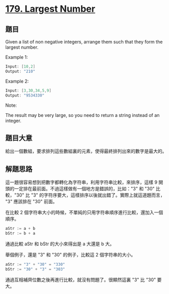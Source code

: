 # [179. Largest Number](https://leetcode.com/problems/largest-number/)

## 題目

Given a list of non negative integers, arrange them such that they form the largest number.



Example 1:

```c
Input: [10,2]
Output: "210"
```


Example 2:

```c
Input: [3,30,34,5,9]
Output: "9534330"
```

Note: 

The result may be very large, so you need to return a string instead of an integer.



## 題目大意

給出一個數組，要求排列這些數組裏的元素，使得最終排列出來的數字是最大的。


## 解題思路

這一題很容易想到把數字都轉化為字符串，利用字符串比較，來排序，這樣 9 開頭的一定排在最前面。不過這樣做有一個地方是錯誤的，比如："3" 和 "30" 比較，"30" 比 "3" 的字符序要大，這樣排序以後就出錯了。實際上就這道題而言， "3" 應該排在 "30" 前面。

在比較 2 個字符串大小的時候，不單純的只用字符串順序進行比較，還加入一個順序。

```c
aStr := a + b
bStr := b + a
```

通過比較 aStr 和 bStr 的大小來得出是 a 大還是 b 大。

舉個例子，還是 "3" 和 "30" 的例子，比較這 2 個字符串的大小。


```c
aStr := "3" + "30" = "330"
bStr := "30" + "3" = "303"
```

通過互相補齊位數之後再進行比較，就沒有問題了。很顯然這裏 "3" 比 "30" 要大。



